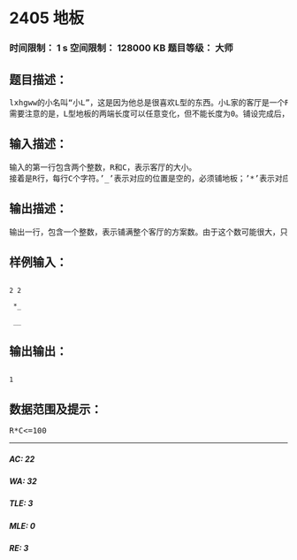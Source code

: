 # 2405 地板   
### 时间限制： 1 s     空间限制： 128000 KB     题目等级： 大师  
## 题目描述：  

<pre>
lxhgww的小名叫“小L”，这是因为他总是很喜欢L型的东西。小L家的客厅是一个R*C的矩形，现在他想用L型的地板来铺满整个客厅，客厅里有些位置有柱子，不能铺地板。现在小L想知道，用L型的地板铺满整个客厅有多少种不同的方案？
需要注意的是，L型地板的两端长度可以任意变化，但不能长度为0。铺设完成后，客厅里面所有没有柱子的地方都必须铺上地板，但同一个地方不能被铺多次。
</pre>
  
  
## 输入描述：  

<pre>
输入的第一行包含两个整数，R和C，表示客厅的大小。
接着是R行，每行C个字符。’_’表示对应的位置是空的，必须铺地板；’*’表示对应的位置有柱子，不能铺地板。
</pre>
  
  
## 输出描述：  

<pre>
输出一行，包含一个整数，表示铺满整个客厅的方案数。由于这个数可能很大，只需输出它除以20110520的余数。
</pre>
  
  
## 样例输入：  

<pre><code>
2 2  
  
 *_  
  
 __
</code></pre>
  
  
## 输出输出：  

<pre><code>
1
</code></pre>
  
  
## 数据范围及提示：  

<pre>
R*C<=100
</pre>
  
  
***  

##### AC: 22  
##### WA: 32  
##### TLE: 3  
##### MLE: 0  
##### RE: 3  
